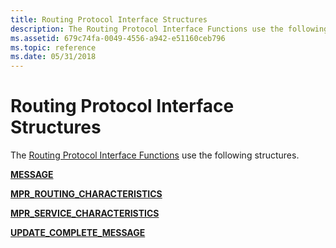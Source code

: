 ```yaml
---
title: Routing Protocol Interface Structures
description: The Routing Protocol Interface Functions use the following structures.
ms.assetid: 679c74fa-0049-4556-a942-e51160ceb796
ms.topic: reference
ms.date: 05/31/2018
---
```


# Routing Protocol Interface Structures

The [Routing Protocol Interface Functions](routing-protocol-interface-functions.md) use the following structures.

[**MESSAGE**](/windows/desktop/api/Routprot/ns-routprot-message)

[**MPR\_ROUTING\_CHARACTERISTICS**](/windows/desktop/api/Routprot/ns-routprot-mpr50_routing_characteristics)

[**MPR\_SERVICE\_CHARACTERISTICS**](/windows/win32/api/stm/ns-stm-mpr40_service_characteristics)

[**UPDATE\_COMPLETE\_MESSAGE**](/windows/desktop/api/Routprot/ns-routprot-update_complete_message)

 

 
